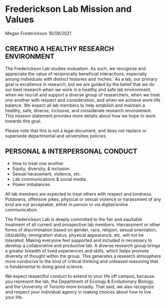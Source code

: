 Frederickson Lab Mission and Values
================
Megan Frederickson
16/09/2021

## CREATING A HEALTHY RESEARCH ENVIRONMENT

The Frederickson Lab studies mutualism. As such, we recognize and
appreciate the value of reciprocally beneficial interactions, especially
among individuals with distinct histories and ‘niches.’ As a lab, our
primary goal is excellence in research, but we are guided by the belief
that we do our best research when we work in a healthy and safe lab
environment, when we recruit and support a diverse group of researchers,
when we treat one another with respect and consideration, and when we
achieve work-life balance. We expect all lab members to help establish
and maintain a healthy, safe, diverse, inclusive, and considerate
research environment. This mission statement provides more details about
how we hope to work towards this goal.

Please note that this is not a legal document, and does not replace or
supersede departmental and universities policies.

## PERSONAL & INTERPERSONAL CONDUCT

- How to treat one another
- Equity, diversity, & inclusion
- Sexual harassment, violence, etc.
- Lab communications & social media
- Power imbalances

All lab members are expected to treat others with respect and kindness. Putdowns, offensive jokes, physical or sexual violence or harassment of any kind are not acceptable, either in person or via digital/online communication. 

The Frederickson Lab is deeply committed to the fair and equitable treatment of all current and prospective lab members. Harrassment or other forms of discrimination based on gender, race, religion, sexual orientation, (dis)ability, immigration status, physical appearance, etc. will not be tolerated. Making everyone feel supported and included is necessary to develop a collaborative and productive lab. A diverse research group brings a greater breadth of lived experiences and skills, which helps promote diversity of thought within the group. This generates a research atmosphere more conducive to the kind of critical thinking and unbiased reasoning that is fundamental to doing good science. 

We expect respectful conduct to extend to your life off campus, because you represent the lab, the Department of Ecology & Evolutionary Biology, and the University of Toronto more broadly. That said, we also recognize and respect your individual agency in making choices about how to live your life. 
